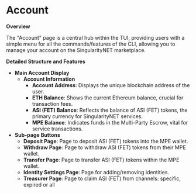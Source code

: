 # Account

<ImageViewer src="/assets/images/products/AIMarketplace/TUI/AccountPage.webp" alt="Account" pictureTitle="Account"/>

**Overview**

The "Account" page is a central hub within the TUI, providing users with a simple menu for all the commands/features of the CLI, allowing you to manage your account on the SingularityNET marketplace.&#x20;

**Detailed Structure and Features**

* **Main Account Display**
  * **Account Information**
    * **Account Address**: Displays the unique blockchain address of the user.
    * **ETH Balance**: Shows the current Ethereum balance, crucial for transaction fees.
    * **ASI (FET) Balance**: Reflects the balance of ASI (FET) tokens, the primary currency for SingularityNET services.
    * **MPE Balance**: Indicates funds in the Multi-Party Escrow, vital for service transactions.
* **Sub-page Buttons**
  * **Deposit Page**: Page to deposit ASI (FET) tokens into the MPE wallet.
  * **Withdraw Page**: Page to withdraw ASI (FET) tokens from their MPE wallet.
  * **Transfer Page**: Page to transfer ASI (FET) tokens within the MPE wallet.
  * **Identity Settings Page**: Page for adding/removing identities.
  * **Treasurer Page**: Page to claim ASI (FET) from channels: specific, expired or all
